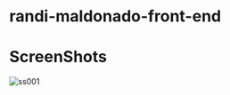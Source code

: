 # randi-maldonado-front-end


# ScreenShots

![ss001](https://user-images.githubusercontent.com/44715518/53601741-918de800-3b8b-11e9-96eb-006b033d373e.jpeg)


